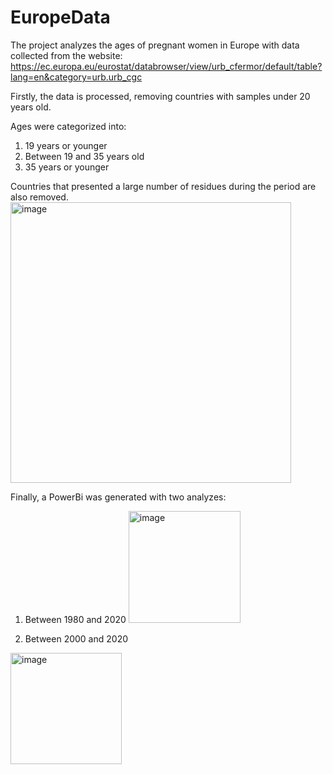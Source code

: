 # EuropeData
The project analyzes the ages of pregnant women in Europe with data collected from the website: https://ec.europa.eu/eurostat/databrowser/view/urb_cfermor/default/table?lang=en&category=urb.urb_cgc

Firstly, the data is processed, removing countries with samples under 20 years old.

Ages were categorized into:
1. 19 years or younger
2. Between 19 and 35 years old
3. 35 years or younger

Countries that presented a large number of residues during the period are also removed.
<img width="449" alt="image" src="https://github.com/loanyfalcao/EuropeData/assets/156198809/a2a5922e-ffdb-4b4b-ab2f-7e5d296fc4f7">

Finally, a PowerBi was generated with two analyzes:
1. Between 1980 and 2020
   <img width="179" alt="image" src="https://github.com/loanyfalcao/EuropeData/assets/156198809/0149d6be-2739-44b9-9311-2763045bd2e7">

2. Between 2000 and 2020
  <img width="178" alt="image" src="https://github.com/loanyfalcao/EuropeData/assets/156198809/a4a9aaef-f302-4bd2-acd5-0d64c990c52d">
